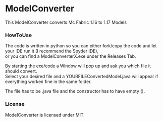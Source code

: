 # ModelConverter
This ModelConverter converts Mc Fabric 1.16 to 1.17 Models 

### HowToUse
The code is written in python so you can either fork/copy the code and let your IDE run it (I recommend the Spyder IDE),\
or you can find a ModelConverterX.exe under the Releases Tab.

By starting the exe/code a Window will pop up and ask you which file it should convert.\
Select your desired file and a YOURFILEConvertedModel.java will appear if everything worked fine in the same folder.

The file has to be .java file and the constructor has to have empty ().

### License
ModelConverter is licensed under MIT.

